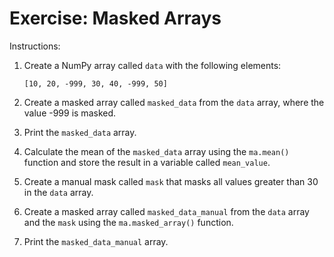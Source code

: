 # Exercise: Masked Arrays
Instructions:
1. Create a NumPy array called `data` with the following elements:
   ```
   [10, 20, -999, 30, 40, -999, 50]
   ```

2. Create a masked array called `masked_data` from the `data` array, where the value -999 is masked.

3. Print the `masked_data` array.

4. Calculate the mean of the `masked_data` array using the `ma.mean()` function and store the result in a variable called `mean_value`.

5. Create a manual mask called `mask` that masks all values greater than 30 in the `data` array.

6. Create a masked array called `masked_data_manual` from the `data` array and the `mask` using the `ma.masked_array()` function.

7. Print the `masked_data_manual` array.



